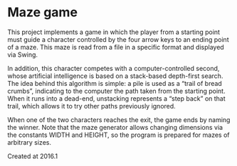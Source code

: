 # Maze game

This project implements a game in which the player from a starting point must guide a character controlled by the four arrow keys to an ending point of a maze. This maze is read from a file in a specific format and displayed via Swing.

In addition, this character competes with a computer-controlled second, whose artificial intelligence is based on a stack-based depth-first search. The idea behind this algorithm is simple: a pile is used as a “trail of bread crumbs”, indicating to the computer the path taken from the starting point. When it runs into a dead-end, unstacking represents a “step back” on that trail, which allows it to try other paths previously ignored.

When one of the two characters reaches the exit, the game ends by naming the winner. Note that the maze generator allows changing dimensions via the constants WIDTH and HEIGHT, so the program is prepared for mazes of arbitrary sizes. 

Created at 2016.1
